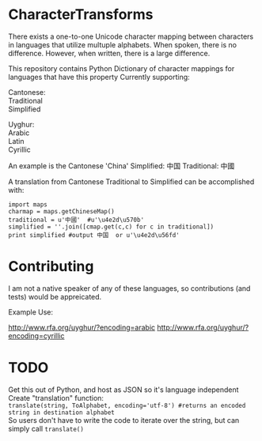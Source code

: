 CharacterTransforms
===================

There exists a one-to-one Unicode character mapping between characters in languages that utilize multuple alphabets. When spoken, there is no difference.  However, when written, there is a large difference.

This repository contains Python Dictionary of character mappings for languages that have this property
Currently supporting:

Cantonese:<br>
    Traditional<br>
    Simplified<br>

Uyghur:<br>
   Arabic<br>
   Latin<br>
   Cyrillic<br>


An example is the Cantonese 'China'
Simplified: 中国
Traditional: 中國

A translation from Cantonese Traditional to Simplified can be accomplished with:

```
import maps
charmap = maps.getChineseMap()
traditional = u'中國'  #u'\u4e2d\u570b'
simplified = ''.join([cmap.get(c,c) for c in traditional])
print simplified #output 中国  or u'\u4e2d\u56fd'
```

Contributing
======

I am not a native speaker of any of these languages, so contributions (and tests) would be appreicated.


Example Use:

http://www.rfa.org/uyghur/?encoding=arabic
http://www.rfa.org/uyghur/?encoding=cyrillic

TODO
=======
Get this out of Python, and host as JSON so it's language independent<br>
Create "translation" function:<br>
  `translate(string, ToAlphabet, encoding='utf-8') #returns an encoded string in destination alphabet` <br>
So users don't have to write the code to iterate over the string, but can simply call `translate()`<br>
  
  
